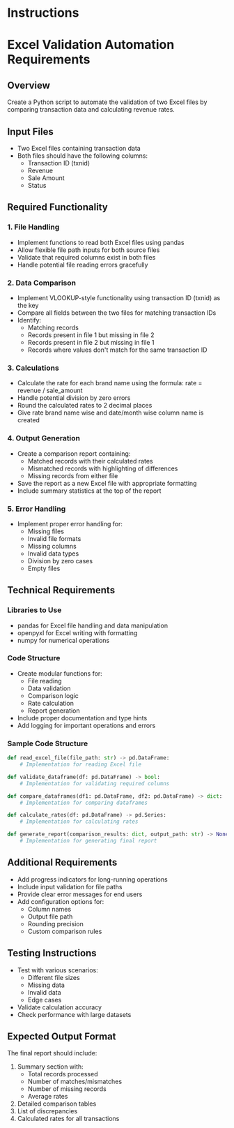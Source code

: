 # Instructions

# Excel Validation Automation Requirements

## Overview

Create a Python script to automate the validation of two Excel files by comparing transaction data and calculating revenue rates.

## Input Files

- Two Excel files containing transaction data
- Both files should have the following columns:
    - Transaction ID (txnid)
    - Revenue
    - Sale Amount
    - Status

## Required Functionality

### 1. File Handling

- Implement functions to read both Excel files using pandas
- Allow flexible file path inputs for both source files
- Validate that required columns exist in both files
- Handle potential file reading errors gracefully

### 2. Data Comparison

- Implement VLOOKUP-style functionality using transaction ID (txnid) as the key
- Compare all fields between the two files for matching transaction IDs
- Identify:
    - Matching records
    - Records present in file 1 but missing in file 2
    - Records present in file 2 but missing in file 1
    - Records where values don't match for the same transaction ID

### 3. Calculations

- Calculate the rate for each brand name using the formula: rate = revenue / sale_amount
- Handle potential division by zero errors
- Round the calculated rates to 2 decimal places
- Give rate brand name wise and date/month wise column name is created

### 4. Output Generation

- Create a comparison report containing:
    - Matched records with their calculated rates
    - Mismatched records with highlighting of differences
    - Missing records from either file
- Save the report as a new Excel file with appropriate formatting
- Include summary statistics at the top of the report

### 5. Error Handling

- Implement proper error handling for:
    - Missing files
    - Invalid file formats
    - Missing columns
    - Invalid data types
    - Division by zero cases
    - Empty files

## Technical Requirements

### Libraries to Use

- pandas for Excel file handling and data manipulation
- openpyxl for Excel writing with formatting
- numpy for numerical operations

### Code Structure

- Create modular functions for:
    - File reading
    - Data validation
    - Comparison logic
    - Rate calculation
    - Report generation
- Include proper documentation and type hints
- Add logging for important operations and errors

### Sample Code Structure

```python
def read_excel_file(file_path: str) -> pd.DataFrame:
    # Implementation for reading Excel file

def validate_dataframe(df: pd.DataFrame) -> bool:
    # Implementation for validating required columns

def compare_dataframes(df1: pd.DataFrame, df2: pd.DataFrame) -> dict:
    # Implementation for comparing dataframes

def calculate_rates(df: pd.DataFrame) -> pd.Series:
    # Implementation for calculating rates

def generate_report(comparison_results: dict, output_path: str) -> None:
    # Implementation for generating final report

```

## Additional Requirements

- Add progress indicators for long-running operations
- Include input validation for file paths
- Provide clear error messages for end users
- Add configuration options for:
    - Column names
    - Output file path
    - Rounding precision
    - Custom comparison rules

## Testing Instructions

- Test with various scenarios:
    - Different file sizes
    - Missing data
    - Invalid data
    - Edge cases
- Validate calculation accuracy
- Check performance with large datasets

## Expected Output Format

The final report should include:

1. Summary section with:
    - Total records processed
    - Number of matches/mismatches
    - Number of missing records
    - Average rates
2. Detailed comparison tables
3. List of discrepancies
4. Calculated rates for all transactions